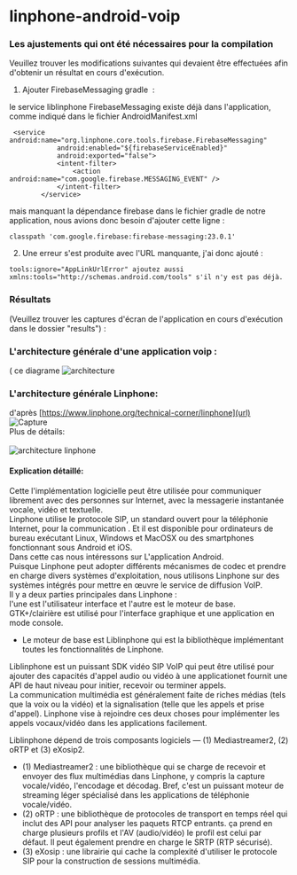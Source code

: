 # linphone-android-voip

### Les ajustements qui ont été nécessaires pour la compilation 

Veuillez trouver les modifications suivantes qui devaient être effectuées afin d'obtenir un résultat en cours d'exécution.


1) Ajouter FirebaseMessaging gradle  :

le service liblinphone FirebaseMessaging existe déjà dans l'application, comme indiqué dans le fichier AndroidManifest.xml
```
 <service android:name="org.linphone.core.tools.firebase.FirebaseMessaging"
            android:enabled="${firebaseServiceEnabled}"
            android:exported="false">
            <intent-filter>
                <action android:name="com.google.firebase.MESSAGING_EVENT" />
            </intent-filter>
        </service>   
 ```    

mais manquant la dépendance firebase dans le fichier gradle de notre application, nous avions donc besoin d'ajouter cette ligne :

```
classpath 'com.google.firebase:firebase-messaging:23.0.1'
```


2) Une erreur s'est produite avec l'URL manquante, j'ai donc ajouté :
``` 
tools:ignore="AppLinkUrlError" ajoutez aussi  xmlns:tools="http://schemas.android.com/tools" s'il n'y est pas déjà.
```

### Résultats

(Veuillez trouver les captures d'écran de l'application en cours d'exécution dans le dossier "results") :


### L'architecture générale d'une application voip :
( ce diagrame 
![architecture](https://user-images.githubusercontent.com/25226887/158408031-2fceac87-0b06-42ad-9041-a83c669b947f.jpg)


### L'architecture générale Linphone:
d'après [https://www.linphone.org/technical-corner/linphone](url) <br /> 
![Capture](https://user-images.githubusercontent.com/25226887/158457942-b7304afd-6933-4073-a903-54e92984639d.PNG) <br /> 
Plus de détails:  <br />  
![architecture linphone](https://user-images.githubusercontent.com/25226887/158412628-f276e407-81eb-4c64-b4a9-8c164f43c662.jpg) <br /> 

#### Explication détaillé:  <br /> 

Cette l'implémentation logicielle peut être utilisée pour communiquer librement avec des personnes sur Internet, avec la messagerie instantanée vocale, vidéo et textuelle.<br /> Linphone utilise le protocole SIP, un standard ouvert pour la téléphonie Internet, pour la communication . Et il est disponible pour ordinateurs de bureau exécutant Linux, Windows et MacOSX ou des smartphones fonctionnant sous Android et iOS. <br />  Dans cette cas nous intéressons sur L'application Android. <br />
Puisque Linphone peut adopter différents mécanismes de codec et prendre en charge divers systèmes d'exploitation, nous utilisons Linphone sur des systèmes intégrés pour mettre en œuvre le service de diffusion VoIP.<br />
Il y a deux parties principales dans Linphone :<br />  l'une est l'utilisateur interface et l'autre est le moteur de base.<br /> GTK+/clairière est utilisé pour l'interface graphique et une application en mode console. <br /> 
* Le moteur de base est Liblinphone qui est la bibliothèque implémentant toutes les fonctionnalités de Linphone.<br />

Liblinphone est un puissant SDK vidéo SIP VoIP qui peut être utilisé pour ajouter des capacités d'appel audio ou vidéo à une applicationet fournit une API de haut niveau pour initier, recevoir ou terminer appels. <br /> La communication multimédia est généralement faite de riches médias (tels que la voix ou la vidéo) et la signalisation (telle que les appels et prise d'appel). Linphone vise à rejoindre ces deux choses pour implémenter les appels vocaux/vidéo dans les applications facilement.

 Liblinphone dépend de trois composants logiciels — (1) Mediastreamer2, (2) oRTP et (3) eXosip2.
* (1) Mediastreamer2 : une bibliothèque qui se charge de recevoir et envoyer des flux multimédias dans Linphone, y compris la capture vocale/vidéo, l'encodage et décodag. Bref, c'est un puissant moteur de streaming léger spécialisé dans les applications de téléphonie vocale/vidéo.
* (2) oRTP : une bibliothèque de protocoles de transport en temps réel qui inclut des API pour analyser les paquets RTCP entrants. ça prend en charge plusieurs profils et l'AV (audio/vidéo) le profil est celui par défaut. Il peut également prendre en charge le SRTP (RTP sécurisé).
* (3) eXosip : une librairie qui cache la complexité d'utiliser  le protocole SIP pour la construction de sessions multimédia.


